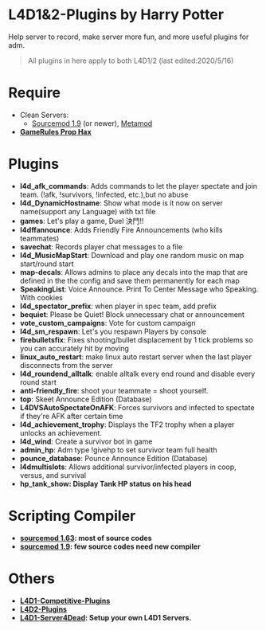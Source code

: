# L4D1&2-Plugins  by Harry Potter
Help server to record, make server more fun, and more useful plugins for adm.
> All plugins in here apply to both L4D1/2 (last edited:2020/5/16)
# Require
* Clean Servers:
  * [Sourcemod 1.9](https://www.sourcemod.net/downloads.php?branch=1.9-dev) (or newer), [Metamod](https://www.metamodsource.net/downloads.php?branch=stable)
* <b>[GameRules Prop Hax](https://forums.alliedmods.net/showthread.php?t=154217)</b>
# Plugins
* <b>l4d_afk_commands</b>: Adds commands to let the player spectate and join team. (!afk, !survivors, !infected, etc.),but no abuse
* <b>l4d_DynamicHostname</b>: Show what mode is it now on server name(support any Language) with txt file
* <b>games</b>: Let's play a game, Duel 決鬥!!
* <b>l4dffannounce</b>: Adds Friendly Fire Announcements (who kills teammates)
* <b>savechat</b>: Records player chat messages to a file
* <b>l4d_MusicMapStart</b>: Download and play one random music on map start/round start
* <b>map-decals</b>: Allows admins to place any decals into the map that are defined in the the config and save them permanently for each map
* <b>SpeakingList</b>: Voice Announce. Print To Center Message who Speaking. With cookies
* <b>l4d_spectator_prefix</b>: when player in spec team, add prefix
* <b>bequiet</b>: Please be Quiet! Block unnecessary chat or announcement
* <b>vote_custom_campaigns</b>: Vote for custom campaign
* <b>l4d_sm_respawn</b>: Let's you respawn Players by console
* <b>firebulletsfix</b>: Fixes shooting/bullet displacement by 1 tick problems so you can accurately hit by moving
* <b>linux_auto_restart</b>: make linux auto restart server when the last player disconnects from the server
* <b>l4d_roundend_alltalk</b>: enable alltalk every end round and disable every round start
* <b>anti-friendly_fire</b>: shoot your teammate = shoot yourself.
* <b>top</b>: Skeet Announce Edition (Database)
* <b>L4DVSAutoSpectateOnAFK</b>: Forces survivors and infected to spectate if they're AFK after certain time
* <b>l4d_achievement_trophy</b>: Displays the TF2 trophy when a player unlocks an achievement.
* <b>l4d_wind</b>: Create a survivor bot in game
* <b>admin_hp</b>: Adm type !givehp to set survivor team full health
* <b>pounce_database</b>: Pounce Announce Edition (Database)
* <b>l4dmultislots</b>: Allows additional survivor/infected players in coop, versus, and survival
* <b>hp_tank_show: Display Tank HP status on his head
# Scripting Compiler
* [sourcemod 1.63](https://github.com/fbef0102/L4D1-Competitive-Plugins/releases/download/v1.0/sourcemod_1.63_Compiler.zip): most of source codes
* [sourcemod 1.9](https://github.com/fbef0102/L4D1-Competitive-Plugins/releases/download/v1.0/sourcemod_1.9_Compiler.zip): few source codes need new compiler
# Others
* <b>[L4D1-Competitive-Plugins](https://github.com/fbef0102/L4D1-Competitive-Plugins)</b>
* <b>[L4D2-Plugins](https://github.com/fbef0102/L4D2-Plugins)</b>
* <b>[L4D1-Server4Dead](https://github.com/fbef0102/L4D1-Server4Dead)</b>: Setup your own L4D1 Servers.
